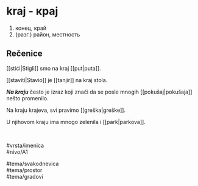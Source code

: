 # kraj - крај

1. конец, край  
2.  (разг.) район, местность

## Rečenice

[[stići|Stigli]] smo na kraj [[put|puta]].

[[staviti|Stavio]] je [[tanjir]] na kraj stola.

***Na kraju*** često je izraz koji znači da se posle mnogih [[pokušaj|pokušaja]] nešto promenilo.

Na kraju krajeva, svi pravimo [[greška|greške]].

U njihovom kraju ima mnogo zelenila i [[park|parkova]].

<br>

#vrsta/imenica  
#nivo/A1  

#tema/svakodnevica  
#tema/prostor  
#tema/gradovi
